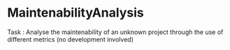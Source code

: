 # MaintenabilityAnalysis
Task : Analyse the maintenability of an unknown project through the use of different metrics (no development involved)
